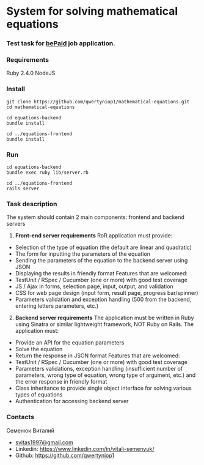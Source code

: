 # System for solving mathematical equations

### Test task for [bePaid](https://bepaid.by/) job application.

### Requirements
Ruby 2.4.0
NodeJS

### Install
```
git clone https://github.com/qwertyniop1/mathematical-equations.git
cd mathematical-equations

cd equations-backend
bundle install

cd ../equations-frontend
bundle install
```

### Run
```
cd equations-backend
bundle exec ruby lib/server.rb

cd ../equations-frontend
rails server
```

### Task description

The system should contain 2 main components: frontend and backend servers
1. **Front-end server requirements**
RoR application must provide:
* Selection of the type of equation (the default are linear and quadratic)
* The form for inputting the parameters of the equation
* Sending the parameters of the equation to the backend server using
JSON
* Displaying the results in friendly format
Features that are welcomed:
* TestUnit / RSpec / Cucumber (one or more) with good test coverage
* JS / Ajax in forms, selection page, input, output, and validation
* CSS for web page design (input form, result page, progress bar/spinner)
* Parameters validation and exception handling (500 from the backend,
entering letters parameters, etc.)
2. **Backend server requirements**
The application must be written in Ruby using Sinatra or similar lightweight
framework, NOT Ruby on Rails.
The application must:
* Provide an API for the equation parameters
* Solve the equation
* Return the response in JSON format
Features that are welcomed:
* TestUnit / RSpec / Cucumber (one or more) with good test coverage
* Parameters validations, exception handling (insufficient number of
parameters, wrong type of equation, wrong type of argument, etc.) and the error
response in friendly format
* Class inheritance to provide single object interface for solving various
types of equations
* Authentication for accessing backend server

### Contacts

Семенюк Виталий
- svitas1997@gmail.com
- Linkedin: https://www.linkedin.com/in/vitali-semenyuk/
- Github: https://github.com/qwertyniop1
